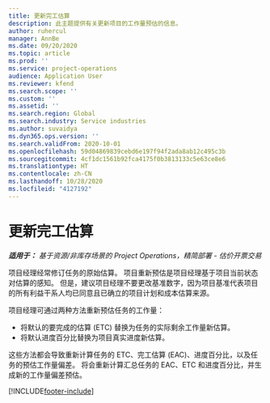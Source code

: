 ```yaml
---
title: 更新完工估算
description: 此主题提供有关更新项目的工作量预估的信息。
author: ruhercul
manager: AnnBe
ms.date: 09/20/2020
ms.topic: article
ms.prod: ''
ms.service: project-operations
audience: Application User
ms.reviewer: kfend
ms.search.scope: ''
ms.custom: ''
ms.assetid: ''
ms.search.region: Global
ms.search.industry: Service industries
ms.author: suvaidya
ms.dyn365.ops.version: ''
ms.search.validFrom: 2020-10-01
ms.openlocfilehash: 59d04869839cebd6e197f94f2ada8ab12c495c3b
ms.sourcegitcommit: 4cf1dc1561b92fca4175f0b3813133c5e63ce8e6
ms.translationtype: HT
ms.contentlocale: zh-CN
ms.lasthandoff: 10/28/2020
ms.locfileid: "4127192"
---
```

# <a name="update-estimate-at-completion"></a>更新完工估算

_**适用于：** 基于资源/非库存场景的 Project Operations，精简部署 - 估价开票交易_

项目经理经常修订任务的原始估算。 项目重新预估是项目经理基于项目当前状态对估算的感知。 但是，建议项目经理不要更改基准数字，因为项目基准代表项目的所有利益干系人均已同意且已确立的项目计划和成本估算来源。

项目经理可通过两种方法重新预估任务的工作量：

- 将默认的要完成的估算 (ETC) 替换为任务的实际剩余工作量新估算。 
- 将默认进度百分比替换为项目真实进度新估算。

这些方法都会导致重新计算任务的 ETC、完工估算 (EAC)、进度百分比，以及任务的预估工作量偏差。 将会重新计算汇总任务的 EAC、ETC 和进度百分比，并生成新的工作量偏差预估。


[!INCLUDE[footer-include](../includes/footer-banner.md)]